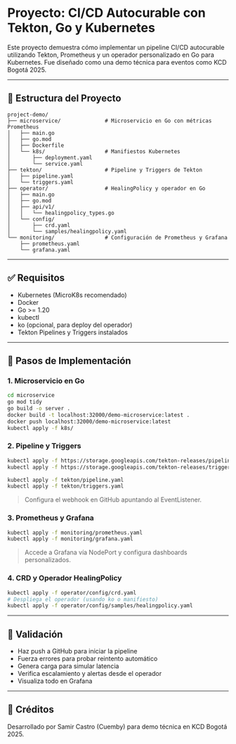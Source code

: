 # Proyecto: CI/CD Autocurable con Tekton, Go y Kubernetes

Este proyecto demuestra cómo implementar un pipeline CI/CD autocurable utilizando Tekton, Prometheus y un operador personalizado en Go para Kubernetes. Fue diseñado como una demo técnica para eventos como KCD Bogotá 2025.

---

## 📁 Estructura del Proyecto

```
project-demo/
├── microservice/              # Microservicio en Go con métricas Prometheus
│   ├── main.go
│   ├── go.mod
│   ├── Dockerfile
│   └── k8s/                   # Manifiestos Kubernetes
│       ├── deployment.yaml
│       └── service.yaml
├── tekton/                    # Pipeline y Triggers de Tekton
│   ├── pipeline.yaml
│   └── triggers.yaml
├── operator/                  # HealingPolicy y operador en Go
│   ├── main.go
│   ├── go.mod
│   ├── api/v1/
│   │   └── healingpolicy_types.go
│   └── config/
│       ├── crd.yaml
│       └── samples/healingpolicy.yaml
└── monitoring/                # Configuración de Prometheus y Grafana
    ├── prometheus.yaml
    └── grafana.yaml
```

---

## ✅ Requisitos

- Kubernetes (MicroK8s recomendado)
- Docker
- Go >= 1.20
- kubectl
- ko (opcional, para deploy del operador)
- Tekton Pipelines y Triggers instalados

---

## 🚀 Pasos de Implementación

### 1. Microservicio en Go

```bash
cd microservice
go mod tidy
go build -o server .
docker build -t localhost:32000/demo-microservice:latest .
docker push localhost:32000/demo-microservice:latest
kubectl apply -f k8s/
```

### 2. Pipeline y Triggers

```bash
kubectl apply -f https://storage.googleapis.com/tekton-releases/pipeline/latest/release.yaml
kubectl apply -f https://storage.googleapis.com/tekton-releases/triggers/latest/release.yaml

kubectl apply -f tekton/pipeline.yaml
kubectl apply -f tekton/triggers.yaml
```

> Configura el webhook en GitHub apuntando al EventListener.

### 3. Prometheus y Grafana

```bash
kubectl apply -f monitoring/prometheus.yaml
kubectl apply -f monitoring/grafana.yaml
```

> Accede a Grafana vía NodePort y configura dashboards personalizados.

### 4. CRD y Operador HealingPolicy

```bash
kubectl apply -f operator/config/crd.yaml
# Despliega el operador (usando ko o manifiesto)
kubectl apply -f operator/config/samples/healingpolicy.yaml
```

---

## 🧪 Validación

- Haz push a GitHub para iniciar la pipeline
- Fuerza errores para probar reintento automático
- Genera carga para simular latencia
- Verifica escalamiento y alertas desde el operador
- Visualiza todo en Grafana

---

## 📌 Créditos

Desarrollado por Samir Castro (Cuemby) para demo técnica en KCD Bogotá 2025.
